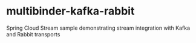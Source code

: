# multibinder-kafka-rabbit
Spring Cloud Stream sample demonstrating stream integration with Kafka and Rabbit transports
